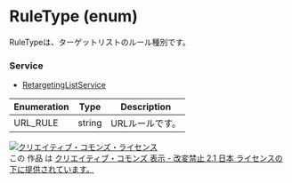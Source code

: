 # RuleType (enum)
RuleTypeは、ターゲットリストのルール種別です。

### Service
+ [RetargetingListService](../services/RetargetingListService.md)

| Enumeration | Type | Description | 
|---|---|---|
| URL_RULE| string| URLルールです。|

<a rel="license" href="http://creativecommons.org/licenses/by-nd/2.1/jp/"><img alt="クリエイティブ・コモンズ・ライセンス" style="border-width:0" src="https://i.creativecommons.org/l/by-nd/2.1/jp/88x31.png" /></a><br />この 作品 は <a rel="license" href="http://creativecommons.org/licenses/by-nd/2.1/jp/">クリエイティブ・コモンズ 表示 - 改変禁止 2.1 日本 ライセンスの下に提供されています。</a>
